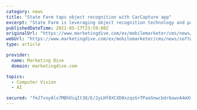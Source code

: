 ```yaml
---
category: news
title: "State Farm taps object recognition with CarCapture app"
excerpt: "State Farm is leveraging object recognition technology and partnering with Edmunds.com to launch the CarCapture mobile application that allows users to snap a photo of the back of a car and instantly receive detailed information. Consumers will be able to ..."
publishedDateTime: 2021-05-17T23:59:00Z
originalUrl: "https://www.marketingdive.com/ex/mobilemarketer/cms/news/software-technology/19347.html?referrer_site=www.mobilemarketer.com"
webUrl: "https://www.marketingdive.com/ex/mobilemarketer/cms/news/software-technology/19347.html?referrer_site=www.mobilemarketer.com"
type: article

provider:
  name: Marketing Dive
  domain: marketingdive.com

topics:
  - Computer Vision
  - AI

secured: "fmJ7voyAlx7MBhOiqIt38/E/2yLHf8XCXD0xzqsG+TPaoGnwcbdr6awvA4mXmZY0tFU3rmsXMbVtEzjWLcpDyb6andPtQ+lHyzorjAz5yCheMWyFZSyBfq/CStJAqj6Q4utYD2+iQwCTaFrmb53W/njrdFSoleNTsLkaYJwhrPfJMv9i9VK2sJ7A5jJZoxntMppv2QblunuZhILgW/nqYHfpxeYmBnQ2GpMnDa4dHrY6vO/WsmccZ+TfpEkJDWK4746h1CTtSRIr9UYWoUMkSn5uCyGd8B7xsmVLsqG4dr5p2qmQ7ws3TBBDHGt5o8ZYoKgSmCUlvgKYwVz0v4wlMbMlhliY7vt303ZHWcoxENs=;3bMkc/NKOSfcpErUuX2NIw=="
---
```


